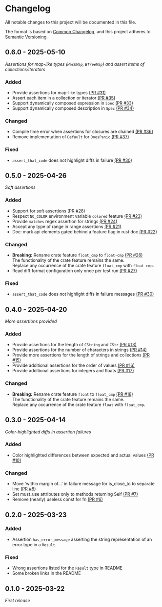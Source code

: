 # Changelog

All notable changes to this project will be documented in this file.

The format is based on [Common Changelog](https://common-changelog.org/),
and this project adheres to [Semantic Versioning](https://semver.org/spec/v2.0.0.html).

## 0.6.0 - 2025-05-10

_Assertions for map-like types (`HashMap`, `BTreeMap`) and assert items of collections/iterators_

### Added

* Provide assertions for map-like types
  [(PR #31)](https://github.com/innoave/asserting/pull/31)
* Assert each item in a collection or iterator
  [(PR #35)](https://github.com/innoave/asserting/pull/35)
* Support dynamically composed expression in `Spec`
  [(PR #33)](https://github.com/innoave/asserting/pull/33)
* Support dynamically composed description in `Spec`
  [(PR #34)](https://github.com/innoave/asserting/pull/34)

### Changed

* Compile time error when assertions for closures are chained
  [(PR #36)](https://github.com/innoave/asserting/pull/36)
* Remove implementation of `Default` for `DoesPanic`
  [(PR #37)](https://github.com/innoave/asserting/pull/37)

### Fixed

* `assert_that_code` does not highlight diffs in failure
  [(PR #30)](https://github.com/innoave/asserting/pull/30)

## 0.5.0 - 2025-04-26

_Soft assertions_

### Added

* Support for soft assertions
  [(PR #28)](https://github.com/innoave/asserting/pull/28)
* Respect `NO_COLOR` environment variable `colored` feature
  [(PR #23)](https://github.com/innoave/asserting/pull/23)
* Provide `matches` regex assertion for strings
  [(PR #24)](https://github.com/innoave/asserting/pull/24)
* Accept any type of range in range assertions
  [(PR #21)](https://github.com/innoave/asserting/pull/21)
* Doc: mark api elements gated behind a feature flag in rust doc
  [(PR #22)](https://github.com/innoave/asserting/pull/22)

### Changed

* **Breaking:** Rename crate feature `float_cmp` to `float-cmp`
  [(PR #26)](https://github.com/innoave/asserting/pull/26)<br/>
  The functionality of the crate feature remains the same.<br/>
  Replace any occurrence of the crate feature `float_cmp` with `float-cmp`.
* Read diff format configuration only once per test run
  [(PR #27)](https://github.com/innoave/asserting/pull/27)

### Fixed

* `assert_that_code` does not highlight diffs in failure messages
  [(PR #30)](https://github.com/innoave/asserting/pull/30)

## 0.4.0 - 2025-04-20

_More assertions provided_

### Added

* Provide assertions for the length of `CString` and `CStr`
  [(PR #13)](https://github.com/innoave/asserting/pull/13)
* Provide assertions for the number of characters in strings
  [(PR #14)](https://github.com/innoave/asserting/pull/14)
* Provide more assertions for the length of strings and collections
  [(PR #15)](https://github.com/innoave/asserting/pull/15)
* Provide additional assertions for the order of values
  [(PR #16)](https://github.com/innoave/asserting/pull/16)
* Provide additional assertions for integers and floats
  [(PR #17)](https://github.com/innoave/asserting/pull/17)

### Changed

* **Breaking:** Rename crate feature `float` to `float_cmp`
  [(PR #18)](https://github.com/innoave/asserting/pull/18)<br/>
  The functionality of the crate feature remains the same.<br/>
  Replace any occurrence of the crate feature `float` with `float_cmp`.

## 0.3.0 - 2025-04-14

_Color-highlighted diffs in assertion failures_

### Added

* Color highlighted differences between expected and actual
  values [(PR #10)](https://github.com/innoave/asserting/pull/10)

### Changed

* Move 'within margin of...' in failure message for is_close_to to separate
  line [(PR #8)](https://github.com/innoave/asserting/pull/8)
* Set must_use attributes only to methods returning
  Self [(PR #7)](https://github.com/innoave/asserting/pull/7)
* Remove (nearly) useless const for fn [(PR #6)](https://github.com/innoave/asserting/pull/6)

## 0.2.0 - 2025-03-23

### Added

* Assertion `has_error_message` asserting the string representation of an error type in a `Result`.

### Fixed

* Wrong assertions listed for the `Result` type in README
* Some broken links in the README

## 0.1.0 - 2025-03-22

_First release_
